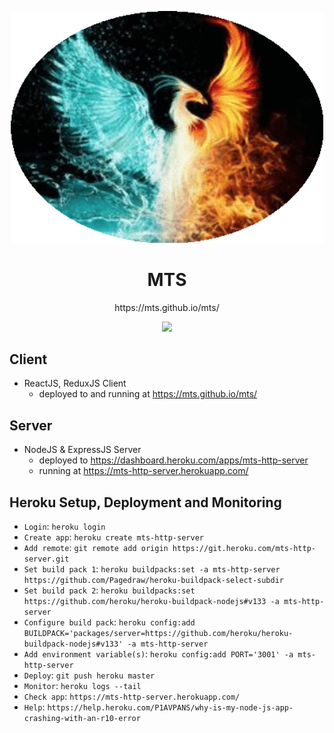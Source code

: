 <p align="center">
  <img width="500px" src="/logo.png">
</p>

<h1 align="center">MTS</h1>

<p align="center">https://mts.github.io/mts/</p>

<p align="center">
  <a href="https://codecov.io/gh/mts/mts">
    <img src="https://codecov.io/gh/mts/mts/branch/master/graph/badge.svg" />
  </a>
</p>

## Client

- ReactJS, ReduxJS Client
  - deployed to and running at https://mts.github.io/mts/

## Server

- NodeJS & ExpressJS Server
  - deployed to https://dashboard.heroku.com/apps/mts-http-server
  - running at https://mts-http-server.herokuapp.com/

## Heroku Setup, Deployment and Monitoring

- `Login`: `heroku login`
- `Create app`: `heroku create mts-http-server`
- `Add remote`: `git remote add origin https://git.heroku.com/mts-http-server.git`
- `Set build pack 1`: `heroku buildpacks:set -a mts-http-server https://github.com/Pagedraw/heroku-buildpack-select-subdir`
- `Set build pack 2`: `heroku buildpacks:set https://github.com/heroku/heroku-buildpack-nodejs#v133 -a mts-http-server`
- `Configure build pack`: `heroku config:add BUILDPACK='packages/server=https://github.com/heroku/heroku-buildpack-nodejs#v133' -a mts-http-server`
- `Add environment variable(s)`: `heroku config:add PORT='3001' -a mts-http-server`
- `Deploy`: `git push heroku master`
- `Monitor`: `heroku logs --tail`
- `Check app`: `https://mts-http-server.herokuapp.com/`
- `Help`: `https://help.heroku.com/P1AVPANS/why-is-my-node-js-app-crashing-with-an-r10-error`
